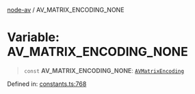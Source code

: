 [node-av](../globals.md) / AV\_MATRIX\_ENCODING\_NONE

# Variable: AV\_MATRIX\_ENCODING\_NONE

> `const` **AV\_MATRIX\_ENCODING\_NONE**: [`AVMatrixEncoding`](../type-aliases/AVMatrixEncoding.md)

Defined in: [constants.ts:768](https://github.com/seydx/av/blob/f8631fc881b394300b1479f511d55cf1c370a87f/src/constants/constants.ts#L768)
